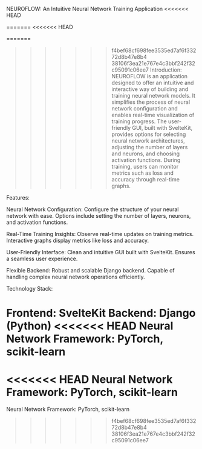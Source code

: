 NEUROFLOW: An Intuitive Neural Network Training Application
<<<<<<< HEAD

=======
<<<<<<< HEAD

=======
>>>>>>> f4bef68cf698fee3535ed7af6f33272d8b47e8b4
>>>>>>> 38106f3ea21e767e4c3bbf242f32c95091c06ee7
Introduction:
NEUROFLOW is an application designed to offer an intuitive and interactive way of building and training neural network models. It simplifies the process of neural network configuration and enables real-time visualization of training progress. The user-friendly GUI, built with SvelteKit, provides options for selecting neural network architectures, adjusting the number of layers and neurons, and choosing activation functions. During training, users can monitor metrics such as loss and accuracy through real-time graphs.

Features:

Neural Network Configuration:
Configure the structure of your neural network with ease. Options include setting the number of layers, neurons, and activation functions.

Real-Time Training Insights:
Observe real-time updates on training metrics. Interactive graphs display metrics like loss and accuracy.

User-Friendly Interface:
Clean and intuitive GUI built with SvelteKit. Ensures a seamless user experience.

Flexible Backend:
Robust and scalable Django backend. Capable of handling complex neural network operations efficiently.

Technology Stack:

Frontend: SvelteKit
Backend: Django (Python)
<<<<<<< HEAD
Neural Network Framework: PyTorch, scikit-learn
=======
<<<<<<< HEAD
Neural Network Framework: PyTorch, scikit-learn
=======
Neural Network Framework: PyTorch, scikit-learn
>>>>>>> f4bef68cf698fee3535ed7af6f33272d8b47e8b4
>>>>>>> 38106f3ea21e767e4c3bbf242f32c95091c06ee7
